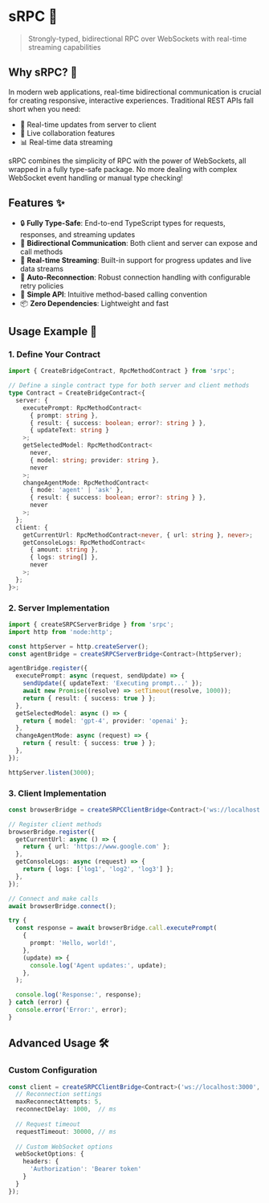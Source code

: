 # sRPC 🚀

> Strongly-typed, bidirectional RPC over WebSockets with real-time streaming capabilities

## Why sRPC? 🤔

In modern web applications, real-time bidirectional communication is crucial for creating responsive, interactive experiences. Traditional REST APIs fall short when you need:

- 🔄 Real-time updates from server to client
- 📱 Live collaboration features
- 📊 Real-time data streaming

sRPC combines the simplicity of RPC with the power of WebSockets, all wrapped in a fully type-safe package. No more dealing with complex WebSocket event handling or manual type checking!

## Features ✨

- 🔒 **Fully Type-Safe**: End-to-end TypeScript types for requests, responses, and streaming updates
- 🔗 **Bidirectional Communication**: Both client and server can expose and call methods
- 📡 **Real-time Streaming**: Built-in support for progress updates and live data streams
- 🔄 **Auto-Reconnection**: Robust connection handling with configurable retry policies
- 🎯 **Simple API**: Intuitive method-based calling convention
- 📦 **Zero Dependencies**: Lightweight and fast

## Usage Example 🚀

### 1. Define Your Contract

```typescript
import { CreateBridgeContract, RpcMethodContract } from 'srpc';

// Define a single contract type for both server and client methods
type Contract = CreateBridgeContract<{
  server: {
    executePrompt: RpcMethodContract<
      { prompt: string },
      { result: { success: boolean; error?: string } },
      { updateText: string }
    >;
    getSelectedModel: RpcMethodContract<
      never,
      { model: string; provider: string },
      never
    >;
    changeAgentMode: RpcMethodContract<
      { mode: 'agent' | 'ask' },
      { result: { success: boolean; error?: string } },
      never
    >;
  };
  client: {
    getCurrentUrl: RpcMethodContract<never, { url: string }, never>;
    getConsoleLogs: RpcMethodContract<
      { amount: string },
      { logs: string[] },
      never
    >;
  };
}>;
```

### 2. Server Implementation

```typescript
import { createSRPCServerBridge } from 'srpc';
import http from 'node:http';

const httpServer = http.createServer();
const agentBridge = createSRPCServerBridge<Contract>(httpServer);

agentBridge.register({
  executePrompt: async (request, sendUpdate) => {
    sendUpdate({ updateText: 'Executing prompt...' });
    await new Promise((resolve) => setTimeout(resolve, 1000));
    return { result: { success: true } };
  },
  getSelectedModel: async () => {
    return { model: 'gpt-4', provider: 'openai' };
  },
  changeAgentMode: async (request) => {
    return { result: { success: true } };
  },
});

httpServer.listen(3000);
```

### 3. Client Implementation

```typescript
const browserBridge = createSRPCClientBridge<Contract>('ws://localhost:3000');

// Register client methods
browserBridge.register({
  getCurrentUrl: async () => {
    return { url: 'https://www.google.com' };
  },
  getConsoleLogs: async (request) => {
    return { logs: ['log1', 'log2', 'log3'] };
  },
});

// Connect and make calls
await browserBridge.connect();

try {
  const response = await browserBridge.call.executePrompt(
    {
      prompt: 'Hello, world!',
    },
    (update) => {
      console.log('Agent updates:', update);
    },
  );

  console.log('Response:', response);
} catch (error) {
  console.error('Error:', error);
}
```

## Advanced Usage 🛠️

### Custom Configuration

```typescript
const client = createSRPCClientBridge<Contract>('ws://localhost:3000', {
  // Reconnection settings
  maxReconnectAttempts: 5,
  reconnectDelay: 1000,  // ms
  
  // Request timeout
  requestTimeout: 30000, // ms
  
  // Custom WebSocket options
  webSocketOptions: {
    headers: {
      'Authorization': 'Bearer token'
    }
  }
});
```